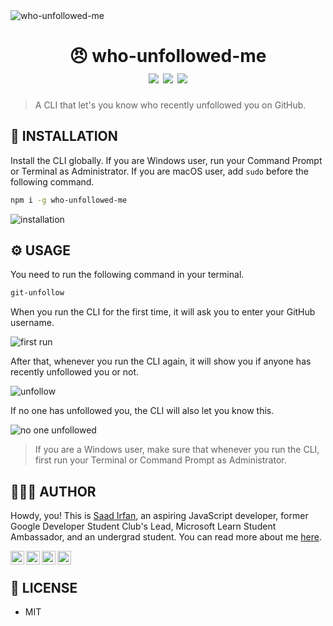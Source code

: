 <img src="https://i.imgur.com/1pU4G0r.png" alt="who-unfollowed-me">

<div align="center">
	<h1>😠 who-unfollowed-me<br>
	<img src="https://img.shields.io/npm/l/who-unfollowed-me?color=8A2BE2">
	<img src="https://img.shields.io/npm/v/who-unfollowed-me?color=8A2BE2">
	<img src="https://img.shields.io/npm/dt/who-unfollowed-me?color=8A2BE2">
	</h1>
</div>

> A CLI that let's you know who recently unfollowed you on GitHub.

## 🎩 INSTALLATION

Install the CLI globally. If you are Windows user, run your Command Prompt or Terminal as Administrator. If you are macOS user, add `sudo` before the following command.

```sh
npm i -g who-unfollowed-me
```

<img src="https://i.imgur.com/i33PNf9.png" alt="installation">

## ⚙️ USAGE

You need to run the following command in your terminal.

```sh
git-unfollow
```

When you run the CLI for the first time, it will ask you to enter your GitHub username.

<img src="https://i.imgur.com/sD3XDrO.png" alt="first run">

After that, whenever you run the CLI again, it will show you if anyone has recently unfollowed you or not.

<img src="https://i.imgur.com/09T4YKq.png" alt="unfollow">

If no one has unfollowed you, the CLI will also let you know this.

<img src="https://i.imgur.com/jgwh4yN.png" alt="no one unfollowed">

> If you are a Windows user, make sure that whenever you run the CLI, first run your Terminal or Command Prompt as Administrator.

## 👨🏻‍💻 AUTHOR

Howdy, you! This is [Saad Irfan](http://msaad.dev/), an aspiring JavaScript developer, former Google Developer Student Club's Lead, Microsoft Learn Student Ambassador, and an undergrad student. You can read more about me [here](https://github.com/msaaddev/msaaddev).

<div>
<a href="https://twitter.com/msaaddev">
  <img align="left" alt="Saad Irfan | Twitter" width="22px" src="https://cdn.jsdelivr.net/npm/simple-icons@v3/icons/twitter.svg" />
</a>
<a href="https://www.linkedin.com/in/msaaddev/">
  <img align="left" alt="Saad's LinkdeIN" width="22px" src="https://cdn.jsdelivr.net/npm/simple-icons@v3/icons/linkedin.svg" />
</a>
<a href="https://www.facebook.com/msaaddev/">
  <img align="left" alt="Saad's Facebook" width="22px" src="https://cdn.jsdelivr.net/npm/simple-icons@v3/icons/facebook.svg" />
</a>
<a href="https://www.instagram.com/msaaddev">
  <img align="left" alt="Saad's instagram" width="22px" src="https://cdn.jsdelivr.net/npm/simple-icons@v3/icons/instagram.svg" />
</a>
</div>
<br>

## 🔑 LICENSE

- MIT
